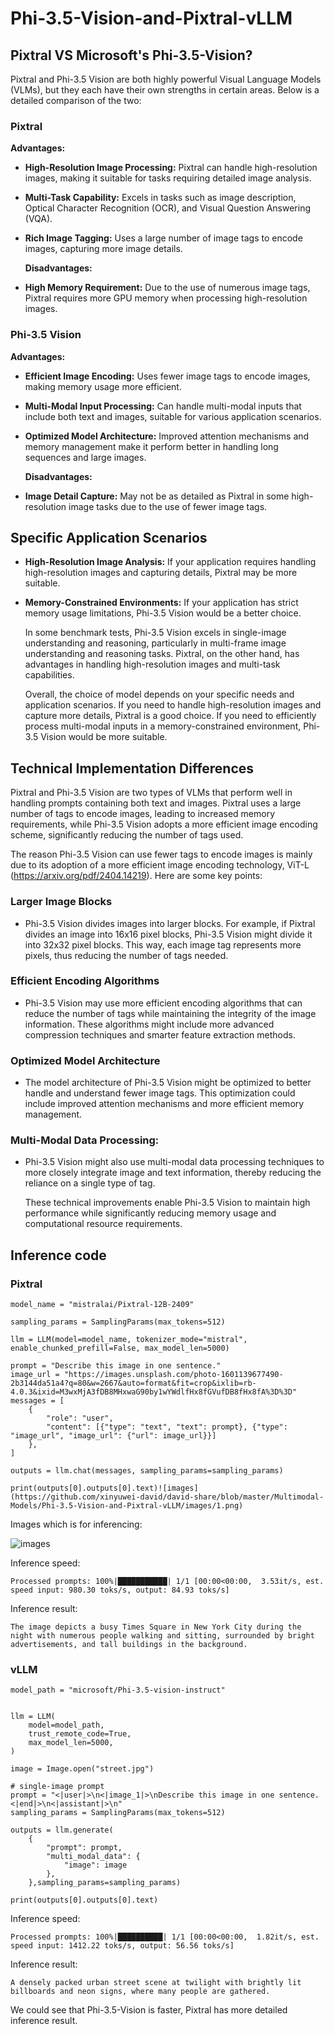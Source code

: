 # Phi-3.5-Vision-and-Pixtral-vLLM



## Pixtral VS Microsoft's Phi-3.5-Vision?


Pixtral and Phi-3.5 Vision are both highly powerful Visual Language Models (VLMs), but they each have their own strengths in certain areas. Below is a detailed comparison of the two:

### Pixtral

**Advantages:**

- **High-Resolution Image Processing:** Pixtral can handle high-resolution images, making it suitable for tasks requiring detailed image analysis.

- **Multi-Task Capability:** Excels in tasks such as image description, Optical Character Recognition (OCR), and Visual Question Answering (VQA).

- **Rich Image Tagging:** Uses a large number of image tags to encode images, capturing more image details.

  **Disadvantages:**

- **High Memory Requirement:** Due to the use of numerous image tags, Pixtral requires more GPU memory when processing high-resolution images.

### Phi-3.5 Vision

**Advantages:**

- **Efficient Image Encoding:** Uses fewer image tags to encode images, making memory usage more efficient.

- **Multi-Modal Input Processing:** Can handle multi-modal inputs that include both text and images, suitable for various application scenarios.

- **Optimized Model Architecture:** Improved attention mechanisms and memory management make it perform better in handling long sequences and large images.

  **Disadvantages:**

- **Image Detail Capture:** May not be as detailed as Pixtral in some high-resolution image tasks due to the use of fewer image tags.

## Specific Application Scenarios

- **High-Resolution Image Analysis:** If your application requires handling high-resolution images and capturing details, Pixtral may be more suitable.

- **Memory-Constrained Environments:** If your application has strict memory usage limitations, Phi-3.5 Vision would be a better choice.

  In some benchmark tests, Phi-3.5 Vision excels in single-image understanding and reasoning, particularly in multi-frame image understanding and reasoning tasks. Pixtral, on the other hand, has advantages in handling high-resolution images and multi-task capabilities.

  Overall, the choice of model depends on your specific needs and application scenarios. If you need to handle high-resolution images and capture more details, Pixtral is a good choice. If you need to efficiently process multi-modal inputs in a memory-constrained environment, Phi-3.5 Vision would be more suitable.

## Technical Implementation Differences

Pixtral and Phi-3.5 Vision are two types of VLMs that perform well in handling prompts containing both text and images. Pixtral uses a large number of tags to encode images, leading to increased memory requirements, while Phi-3.5 Vision adopts a more efficient image encoding scheme, significantly reducing the number of tags used.

The reason Phi-3.5 Vision can use fewer tags to encode images is mainly due to its adoption of a more efficient image encoding technology, ViT-L (https://arxiv.org/pdf/2404.14219). Here are some key points:

### Larger Image Blocks

- Phi-3.5 Vision divides images into larger blocks. For example, if Pixtral divides an image into 16x16 pixel blocks, Phi-3.5 Vision might divide it into 32x32 pixel blocks. This way, each image tag represents more pixels, thus reducing the number of tags needed.

### Efficient Encoding Algorithms

- Phi-3.5 Vision may use more efficient encoding algorithms that can reduce the number of tags while maintaining the integrity of the image information. These algorithms might include more advanced compression techniques and smarter feature extraction methods.

### Optimized Model Architecture

- The model architecture of Phi-3.5 Vision might be optimized to better handle and understand fewer image tags. This optimization could include improved attention mechanisms and more efficient memory management.

### Multi-Modal Data Processing:

- Phi-3.5 Vision might also use multi-modal data processing techniques to more closely integrate image and text information, thereby reducing the reliance on a single type of tag.

  These technical improvements enable Phi-3.5 Vision to maintain high performance while significantly reducing memory usage and computational resource requirements.

## Inference code

### Pixtral

```
model_name = "mistralai/Pixtral-12B-2409"

sampling_params = SamplingParams(max_tokens=512)

llm = LLM(model=model_name, tokenizer_mode="mistral", enable_chunked_prefill=False, max_model_len=5000)

prompt = "Describe this image in one sentence."
image_url = "https://images.unsplash.com/photo-1601139677490-2b3144da51a4?q=80&w=2667&auto=format&fit=crop&ixlib=rb-4.0.3&ixid=M3wxMjA3fDB8MHxwaG90by1wYWdlfHx8fGVufDB8fHx8fA%3D%3D"
messages = [
    {
        "role": "user",
        "content": [{"type": "text", "text": prompt}, {"type": "image_url", "image_url": {"url": image_url}}]
    },
]

outputs = llm.chat(messages, sampling_params=sampling_params)

print(outputs[0].outputs[0].text)![images](https://github.com/xinyuwei-david/david-share/blob/master/Multimodal-Models/Phi-3.5-Vision-and-Pixtral-vLLM/images/1.png)
```

Images which is for inferencing:

![images](https://github.com/xinyuwei-david/david-share/blob/master/Multimodal-Models/Phi-3.5-Vision-and-Pixtral-vLLM/images/1.png)

Inference speed:

```
Processed prompts: 100%|███████████| 1/1 [00:00<00:00,  3.53it/s, est. speed input: 980.30 toks/s, output: 84.93 toks/s]
```

Inference result:

```
The image depicts a busy Times Square in New York City during the night with numerous people walking and sitting, surrounded by bright advertisements, and tall buildings in the background.
```

### vLLM

```
model_path = "microsoft/Phi-3.5-vision-instruct"


llm = LLM(
    model=model_path,
    trust_remote_code=True,
    max_model_len=5000,
)

image = Image.open("street.jpg")

# single-image prompt
prompt = "<|user|>\n<|image_1|>\nDescribe this image in one sentence.<|end|>\n<|assistant|>\n"
sampling_params = SamplingParams(max_tokens=512)

outputs = llm.generate(
    {
        "prompt": prompt,
        "multi_modal_data": {
            "image": image
        },
    },sampling_params=sampling_params)

print(outputs[0].outputs[0].text)
```

Inference speed:

```
Processed prompts: 100%|██████████| 1/1 [00:00<00:00,  1.82it/s, est. speed input: 1412.22 toks/s, output: 56.56 toks/s]
```

Inference result:

```
A densely packed urban street scene at twilight with brightly lit billboards and neon signs, where many people are gathered.
```

We could see that Phi-3.5-Vision is faster, Pixtral has more detailed inference result.